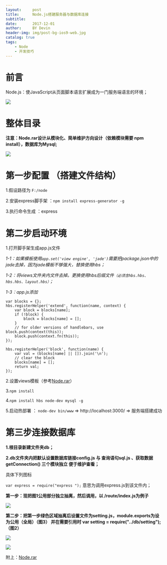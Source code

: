 ```yaml
---
layout:     post
title:      Node.js搭建服务器与数据库连接
subtitle:   
date:       2017-12-01
author:     BY Devin
header-img: img/post-bg-ios9-web.jpg
catalog: true
tags:
    - Node
    - 开发技巧
---
```


# 前言

Node.js：使JavaScript从页面脚本语言扩展成为一门服务端语言的环境；


![](https://s3-us-west-1.amazonaws.com/images.gaatu.com/tpl/web/node-1.jpg)

# 整体目录

**注意：Node.rar设计从模块化、简单维护方向设计（依赖模块需要 npm install），数据库为Mysql;**

![](https://s3-us-west-1.amazonaws.com/images.gaatu.com/tpl/web/node-5.jpg)

# 第一步配置 （搭建文件结构）

   1.假设路径为 `F:/node`

   2.安装express脚手架 ：`npm install express-generator -g`

   3.执行命令生成          ：express

# 第二步启动环境

   1.打开脚手架生成app.js文件

   *1-1：如果模板使用`app.set('view engine', 'jade')`需要把package.json中的jade去掉，因为jade模板不够强大，替换使用hbs；*
   
   *1-2：将views文件夹内文件去掉。更换使用hbs后缀文件`（必须含hbs.hbs、hbs.hbs、layout.hbs）`；*
   
   *1-3：app.js添加*

```
var blocks = {};
hbs.registerHelper('extend', function(name, context) {
    var block = blocks[name];
    if (!block) {
        block = blocks[name] = [];
    }
    // for older versions of handlebars, use block.push(context(this));
    block.push(context.fn(this)); 
});

hbs.registerHelper('block', function(name) {
    var val = (blocks[name] || []).join('\n');
    // clear the block
    blocks[name] = [];
    return val;
});
```

2.设置views模板（参考[Node.rar](https://s3-us-west-1.amazonaws.com/images.gaatu.com/tpl/web/Node.rar)）
    
3.`npm install` 
    
4.`npm install hbs node-dev mysql -g`
    
5.启动热部署 ： `node-dev bin/www`   =>   http://localhost:3000/  =>   服务端搭建成功

# 第三步连接数据库

**1.根目录新建文件夹db；**

**2.db文件夹内把默认设置数据库链接config.js 与 查询语句sql.js 、获取数据 getConnection() 三个模块独立 便于维护查看；**

具体下列图标

`var express = require("express ");`  意思为调用express.js到该文件内；

**第一步：现把图1公用部分独立抽离，然后调用，以 /route/index.js为例子**


![](https://s3-us-west-1.amazonaws.com/images.gaatu.com/tpl/web/node-2.jpg)


**第二步：把第一步绿色区域抽离后设置文件为setting.js，module.exports为设为公用（全局）（图3）
并在需要引用时 var setting = require("../db/setting");（图2）**


![](https://s3-us-west-1.amazonaws.com/images.gaatu.com/tpl/web/node-3.jpg)


![](https://s3-us-west-1.amazonaws.com/images.gaatu.com/tpl/web/node-4.jpg)


附上：[Node.rar](https://s3-us-west-1.amazonaws.com/images.gaatu.com/tpl/web/Node.rar)

